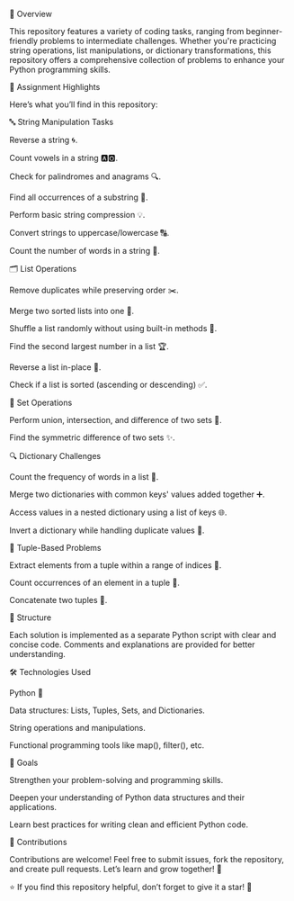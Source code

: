 🚀 Overview

This repository features a variety of coding tasks, ranging from beginner-friendly problems to intermediate challenges. Whether you're practicing string operations, list manipulations, or dictionary transformations, this repository offers a comprehensive collection of problems to enhance your Python programming skills.

📝 Assignment Highlights

Here’s what you’ll find in this repository:

🔤 String Manipulation Tasks

Reverse a string 🌀.

Count vowels in a string 🅰️🅾️.

Check for palindromes and anagrams 🔍.

Find all occurrences of a substring 📌.

Perform basic string compression 💡.

Convert strings to uppercase/lowercase 🔠.

Count the number of words in a string 📖.

🗂 List Operations

Remove duplicates while preserving order ✂️.

Merge two sorted lists into one 🚀.

Shuffle a list randomly without using built-in methods 🎲.

Find the second largest number in a list 🏆.

Reverse a list in-place 🔄.

Check if a list is sorted (ascending or descending) ✅.

🔑 Set Operations

Perform union, intersection, and difference of two sets 🔗.

Find the symmetric difference of two sets ✨.

🔍 Dictionary Challenges

Count the frequency of words in a list 🔢.

Merge two dictionaries with common keys' values added together ➕.

Access values in a nested dictionary using a list of keys 🌐.

Invert a dictionary while handling duplicate values 🔄.

🔗 Tuple-Based Problems

Extract elements from a tuple within a range of indices 📐.

Count occurrences of an element in a tuple 🔢.

Concatenate two tuples 🧩.

📂 Structure

Each solution is implemented as a separate Python script with clear and concise code. Comments and explanations are provided for better understanding.

🛠️ Technologies Used

Python 🐍

Data structures: Lists, Tuples, Sets, and Dictionaries.

String operations and manipulations.

Functional programming tools like map(), filter(), etc.

🎯 Goals

Strengthen your problem-solving and programming skills.

Deepen your understanding of Python data structures and their applications.

Learn best practices for writing clean and efficient Python code.

🤝 Contributions

Contributions are welcome! Feel free to submit issues, fork the repository, and create pull requests. Let’s learn and grow together! 🚀

⭐ If you find this repository helpful, don’t forget to give it a star! 🌟
